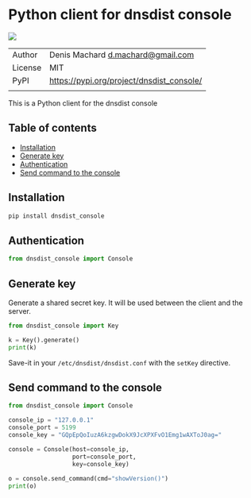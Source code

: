 # Python client for dnsdist console

![](https://github.com/dmachard/dnsdist_console/workflows/Publish%20to%20PyPI/badge.svg)

| | |
| ------------- | ------------- |
| Author |  Denis Machard <d.machard@gmail.com> |
| License |  MIT | 
| PyPI |  https://pypi.org/project/dnsdist_console/ |
| | |

This is a Python client for the dnsdist console

## Table of contents
* [Installation](#installation)
* [Generate key](#generate-key)
* [Authentication](#authentication)
* [Send command to the console](#send-command-to-the-console)

## Installation

```python
pip install dnsdist_console
```

## Authentication

```python
from dnsdist_console import Console
```

## Generate key

Generate a shared secret key.
It will be used between the client and the server.

```python
from dnsdist_console import Key

k = Key().generate()
print(k)
```

Save-it in your `/etc/dnsdist/dnsdist.conf` with the `setKey` directive.

## Send command to the console

```python
from dnsdist_console import Console

console_ip = "127.0.0.1"
console_port = 5199
console_key = "GQpEpQoIuzA6kzgwDokX9JcXPXFvO1Emg1wAXToJ0ag="

console = Console(host=console_ip,
                  port=console_port, 
                  key=console_key)
            
o = console.send_command(cmd="showVersion()")
print(o)
```
